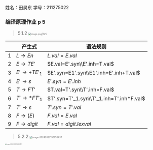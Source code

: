 姓名：田昊东 学号：211275022
### 编译原理作业 p 5
>5.1.2 <img src="https://thdlrt.oss-cn-beijing.aliyuncs.com/20240327130719.png" alt="image.png|525" style="zoom:50%;" />

|      | 产生式             | 语法规则                                 |
| ---- | ------------------ | ---------------------------------------- |
| 1    | $L\to En$          | $L.val=E.val$                            |
| 2    | $E\to TE'$         | $E.val=E'.syn\\E'.inh=T.val$             |
| 3    | $E'\to +TE'_1$     | $E'.syn=E1'.syn\\E1'.inh=E'.inh+T.val$   |
| 4    | $E'\to\varepsilon$ | $E'.syn=E'.inh$                          |
| 5    | $T\to FT'$         | $T.val=T'.syn\\T'.inh=F.val$             |
| 6    | $T'\to*FT'_1$      | $T'.syn=T'_1.syn\\T'_1.inh=T'.inh*F.val$ |
| 7    | $T'\to\varepsilon$ | $T'.syn=T'.val$                          |
| 8    | $F\to(E)$          | $F.val=E.val$                            |
| 9    | $F\to digit$       | $F.val=digit.lexval$                     |



> 5.2.2 <img src="https://thdlrt.oss-cn-beijing.aliyuncs.com/image-20240327130753437.png" alt="image-20240327130753437" style="zoom:50%;" />

<img src="https://thdlrt.oss-cn-beijing.aliyuncs.com/image-20240402134444418.png" alt="image-20240402134444418" style="zoom: 25%;" />

